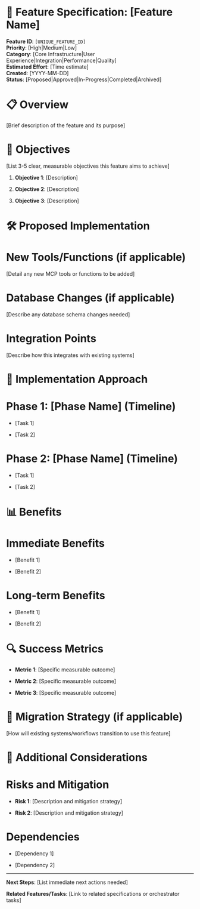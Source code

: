 

# 🔧 Feature Specification: [Feature Name]

**Feature ID**: `[UNIQUE_FEATURE_ID]`  
**Priority**: [High|Medium|Low]  
**Category**: [Core Infrastructure|User Experience|Integration|Performance|Quality]  
**Estimated Effort**: [Time estimate]  
**Created**: [YYYY-MM-DD]  
**Status**: [Proposed|Approved|In-Progress|Completed|Archived]  

#

# 📋 Overview

[Brief description of the feature and its purpose]

#

# 🎯 Objectives

[List 3-5 clear, measurable objectives this feature aims to achieve]

1. **Objective 1**: [Description]

2. **Objective 2**: [Description]

3. **Objective 3**: [Description]

#

# 🛠️ Proposed Implementation

#

#

# New Tools/Functions (if applicable)

[Detail any new MCP tools or functions to be added]

#

#

# Database Changes (if applicable)

[Describe any database schema changes needed]

#

#

# Integration Points

[Describe how this integrates with existing systems]

#

# 🔄 Implementation Approach

#

#

# Phase 1: [Phase Name] (Timeline)

- [Task 1]

- [Task 2]

#

#

# Phase 2: [Phase Name] (Timeline)

- [Task 1] 

- [Task 2]

#

# 📊 Benefits

#

#

# Immediate Benefits

- [Benefit 1]

- [Benefit 2]

#

#

# Long-term Benefits

- [Benefit 1]

- [Benefit 2]

#

# 🔍 Success Metrics

- **Metric 1**: [Specific measurable outcome]

- **Metric 2**: [Specific measurable outcome]

- **Metric 3**: [Specific measurable outcome]

#

# 🎯 Migration Strategy (if applicable)

[How will existing systems/workflows transition to use this feature]

#

# 📝 Additional Considerations

#

#

# Risks and Mitigation

- **Risk 1**: [Description and mitigation strategy]

- **Risk 2**: [Description and mitigation strategy]

#

#

# Dependencies

- [Dependency 1]

- [Dependency 2]

---

**Next Steps**: 
[List immediate next actions needed]

**Related Features/Tasks**:
[Link to related specifications or orchestrator tasks]
